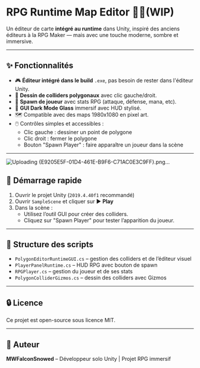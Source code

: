 # RPG Runtime Map Editor 🧩✨(WIP)

Un éditeur de carte **intégré au runtime** dans Unity, inspiré des anciens éditeurs à la RPG Maker — mais avec une touche moderne, sombre et immersive.

---

## ✨ Fonctionnalités

- 🎮 **Éditeur intégré dans le build** `.exe`, pas besoin de rester dans l'éditeur Unity.
- 🧱 **Dessin de colliders polygonaux** avec clic gauche/droit.
- 🧙 **Spawn de joueur** avec stats RPG (attaque, défense, mana, etc).
- 🎨 **GUI Dark Mode Glass** immersif avec HUD stylisé.
- 🗺️ Compatible avec des maps 1980x1080 en pixel art.
- 🖱️ Contrôles simples et accessibles :
  - Clic gauche : dessiner un point de polygone
  - Clic droit : fermer le polygone
  - Bouton "Spawn Player" : faire apparaître un joueur dans la scène

---
![Uploading {E9205E5F-01D4-461E-B9F6-C71AC0E3C9FF}.png…]()

## 🏁 Démarrage rapide

1. Ouvrir le projet Unity (`2019.4.40f1` recommandé)
2. Ouvrir `SampleScene` et cliquer sur ▶️ **Play**
3. Dans la scène :
   - Utilisez l’outil GUI pour créer des colliders.
   - Cliquez sur "Spawn Player" pour tester l’apparition du joueur.

---

## 📁 Structure des scripts

- `PolygonEditorRuntimeGUI.cs` – gestion des colliders et de l’éditeur visuel
- `PlayerPanelRuntime.cs` – HUD RPG avec bouton de spawn
- `RPGPlayer.cs` – gestion du joueur et de ses stats
- `PolygonColliderGizmos.cs` – dessin des colliders avec Gizmos

---

## 🔒 Licence

Ce projet est open-source sous licence MIT.

---

## 👤 Auteur

**MWFalconSnowed** – Développeur solo Unity | Projet RPG immersif
